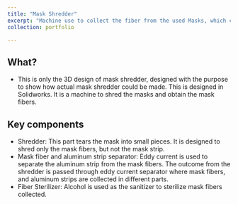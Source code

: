 ```yaml
---
title: "Mask Shredder"
excerpt: "Machine use to collect the fiber from the used Masks, which can be reused in other purpose. <br/><img src='/images/maskshredder.png'>"
collection: portfolio

---
```


## What?
* This is only the 3D design of mask shredder, designed with the purpose to show how actual mask shredder could be made. This is designed in Solidworks. It is a machine to shred the masks and obtain the mask fibers. 

## Key components
* Shredder:
This part tears the mask into small pieces. It is designed to shred only the mask fibers, but not the mask strip. 
* Mask fiber and aluminum strip separator:
Eddy current is used to separate the aluminum strip from the mask fibers. The outcome from the shredder is passed through eddy current separator where mask fibers, and aluminum strips are collected in different parts. 
* Fiber Sterilizer:
Alcohol is used as the sanitizer to sterilize mask fibers collected. 
